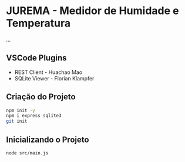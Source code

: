 # JUREMA - Medidor de Humidade e Temperatura

...

## VSCode Plugins

- REST Client - Huachao Mao
- SQLite Viewer - Florian Klampfer

## Criação do Projeto

```bash
npm init -y
npm i express sqlite3
git init
```

## Inicializando o Projeto

```bash
node src/main.js
```